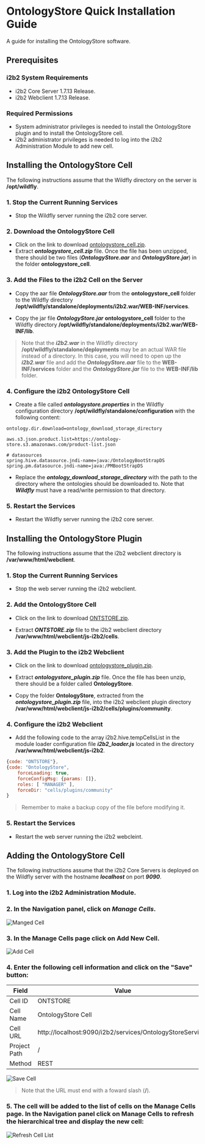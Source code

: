 # OntologyStore Quick Installation Guide

A guide for installing the OntologyStore software.

## Prerequisites

### i2b2 System Requirements

- i2b2 Core Server 1.7.13 Release.
- i2b2 Webclient 1.7.13 Release.

### Required Permissions

- System administrator privileges is needed to install the OntologyStore plugin and to install the OntologyStore cell.
- i2b2 administrator privileges is needed to log into the i2b2 Administration Module to add new cell.

## Installing the OntologyStore Cell

The following instructions assume that the Wildfly directory on the server is **/opt/wildfly**.

### 1. Stop the Current Running Services

- Stop the Wildfly server running the i2b2 core server.

### 2. Download the OntologyStore Cell

- Click on the link to download [ontologystore_cell.zip](https://drive.google.com/file/d/1Pjkmc1AO2WWyg2jhUMrqn3PUZ8YmNHWS/view?usp=sharing).
- Extract ***ontologystore_cell.zip*** file.  Once the file has been unzipped, there should be two files (***OntologyStore.aar*** and ***OntologyStore.jar***) in the folder **ontologystore_cell**.

### 3. Add the Files to the i2b2 Cell on the Server

- Copy the aar file ***OntologyStore.aar*** from the **ontologystore_cell** folder to the Wildfly directory **/opt/wildfly/standalone/deployments/i2b2.war/WEB-INF/services**.

- Copy the jar file ***OntologyStore.jar*** **ontologystore_cell** folder to the Wildfly directory **/opt/wildfly/standalone/deployments/i2b2.war/WEB-INF/lib**.

> Note that the ***i2b2.war*** in the Wildfly directory **/opt/wildfly/standalone/deployments** may be an actual WAR file instead of a directory.  In this case, you will need to open up the ***i2b2.war*** file and add the ***OntologyStore.aar*** file to the **WEB-INF/services** folder and the ***OntologyStore.jar*** file to the **WEB-INF/lib** folder.

### 4. Configure the i2b2 OntologyStore Cell

- Create a file called ***ontologystore.properties*** in the Wildfly configuration directory **/opt/wildfly/standalone/configuration** with the following content:

```properties
ontology.dir.download=ontology_download_storage_directory

aws.s3.json.product.list=https://ontology-store.s3.amazonaws.com/product-list.json

# datasources
spring.hive.datasource.jndi-name=java:/OntologyBootStrapDS
spring.pm.datasource.jndi-name=java:/PMBootStrapDS
```

- Replace the ***ontology_download_storage_directory*** with the path to the directory where the ontologies should be downloaded to.  Note that ***Wildfly*** must have a read/write permission to that directory.

### 5. Restart the Services

- Restart the Wildfly server running the i2b2 core server.

## Installing the OntologyStore Plugin

The following instructions assume that the i2b2 webclient directory is **/var/www/html/webclient**.

### 1. Stop the Current Running Services

- Stop the web server running the i2b2 webclient.

### 2. Add the OntologyStore Cell

-  Click on the link to download [ONTSTORE.zip](https://drive.google.com/file/d/1P8nwjQOcvQEOqI9c6wmhD9WLHmZVNCHb/view?usp=sharing).

- Extract ***ONTSTORE.zip*** file to the i2b2 webclient directory **/var/www/html/webclient/js-i2b2/cells**.


### 3. Add the Plugin to the i2b2 Webclient

- Click on the link to download [ontologystore_plugin.zip](https://drive.google.com/file/d/1YqbbO-nFtcdfRXQWbaFAfdSBkXbQzGrY/view?usp=sharing).

- Extract ***ontologystore_plugin.zip*** file.  Once the file has been unzip, there should be a folder called **OntologyStore**.

- Copy the folder **OntologyStore**, extracted from the ***ontologystore_plugin.zip*** file, into the i2b2 webclient plugin directory **/var/www/html/webclient/js-i2b2/cells/plugins/community**.

### 4. Configure the i2b2 Webclient

- Add the following code to the array i2b2.hive.tempCellsList in the module loader configuration file ***i2b2_loader.js*** located in the directory **/var/www/html/webclient/js-i2b2**.

```js
{code: "ONTSTORE"},
{code: "OntologyStore",
    forceLoading: true,
    forceConfigMsg: {params: []},
    roles: [ "MANAGER" ],
    forceDir: "cells/plugins/community"
}
```

> Remember to make a backup copy of the file before modifying it.

### 5. Restart the Services

- Restart the web server running the i2b2 webcleint.

## Adding the OntologyStore Cell

The following instructions assume that the i2b2 Core Servers is deployed on the Wildfly server with the hostname ***localhost*** on port ***9090***.

### 1. Log into the i2b2 Administration Module.

### 2. In the Navigation panel, click on ***Manage Cells***.

![Manged Cell](../cell/img/managed_cell.png)

### 3. In the Manage Cells page click on Add New Cell.

![Add Cell](../cell/img/add_cell.png)

### 4. Enter the following cell information and click on the "Save" button:

| Field        | Value                                                     |
|--------------|-----------------------------------------------------------|
| Cell ID      | ONTSTORE                                                  |
| Cell Name    | OntologyStore Cell                                        |
| Cell URL     | http://localhost:9090/i2b2/services/OntologyStoreService/ |
| Project Path | /                                                         |
| Method       | REST                                                      |

![Save Cell](../cell/img/save_cell.png)
> Note that the URL must end with a foward slash (**/**).

### 5. The cell will be added to the list of cells on the Manage Cells page.  In the Navigation panel click on Manage Cells to refresh the hierarchical tree and display the new cell:

![Refresh Cell List](../cell/img/refresh_managed_cell.png)
